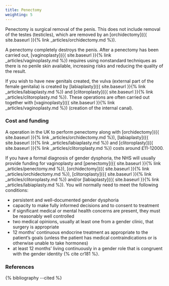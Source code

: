 ```yaml
---
title: Penectomy
weighting: 5
---
```


Penectomy is surgical removal of the penis. This does not include removal of the testes (testicles), which are removed by an [orchidectomy]({{ site.baseurl }}{% link _articles/orchidectomy.md %}).

A penectomy completely destroys the penis. After a penectomy has been carried out, [vaginoplasty]({{ site.baseurl }}{% link _articles/vaginoplasty.md %}) requires using nonstandard techniques as there is no penile skin available, increasing risks and reducing the quality of the result. 

If you wish to have new genitals created, the vulva (external part of the female genitalia) is created by [labiaplasty]({{ site.baseurl }}{% link _articles/labiaplasty.md %}) and [clitoroplasty]({{ site.baseurl }}{% link _articles/clitoroplasty.md %}). These operations are often carried out together with [vaginoplasty]({{ site.baseurl }}{% link _articles/vaginoplasty.md %}) (creation of the internal canal).

### Cost and funding

A operation in the UK to perform penectomy along with [orchidectomy]({{ site.baseurl }}{% link _articles/orchidectomy.md %}), [labiaplasty]({{ site.baseurl }}{% link _articles/labiaplasty.md %}) and [clitoroplasty]({{ site.baseurl }}{% link _articles/clitoroplasty.md %}) costs around £11-12000.

If you have a formal diagnosis of gender dysphoria, the NHS will usually provide funding for vaginoplasty and [penectomy]({{ site.baseurl }}{% link _articles/penectomy.md %}), [orchidectomy]({{ site.baseurl }}{% link _articles/orchidectomy.md %}), [clitoroplasty]({{ site.baseurl }}{% link _articles/clitoroplasty.md %}) and/or [labiaplasty]({{ site.baseurl }}{% link _articles/labiaplasty.md %}). You will normally need to meet the following conditions:

- persistent and well-documented gender dysphoria
- capacity to make fully informed decisions and to consent to treatment
- if significant medical or mental health concerns are present, they must be reasonably well controlled
- two medical opinions, usually at least one from a gender clinic, that surgery is appropriate 
- 12 months’ continuous endocrine treatment as appropriate to the
patient’s goals (unless the patient has medical contraindications
or is otherwise unable to take hormones)
- at least 12 months’ living continuously in a gender role that is
congruent with the gender identity {% cite cr181 %}.

### References

{% bibliography --cited %}  